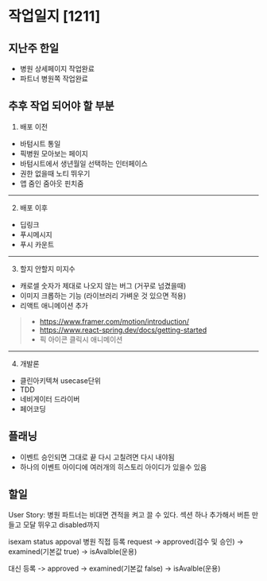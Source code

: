# 작업일지 [1211]

## 지난주 한일
- 병원 상세페이지 작업완료
- 파트너 병원쪽 작업완료

## 추후 작업 되어야 할 부분
1. 배포 이전
- 바텀시트 통일
- 픽병원 모아보는 페이지
- 바텀시트에서 생년월일 선택하는 인터페이스
- 권한 없을때 노티 뛰우기
- 앱 줌인 줌아웃 핀치줌
--- 
2. 배포 이후
- 딥링크
- 푸시메시지
- 푸시 카운트
---
3. 할지 안할지 미지수
- 캐로셀 숫자가 제대로 나오지 않는 버그 (거꾸로 넘겼을때)
- 이미지 크롭하는 기능 (라이브러리 가벼운 것 있으면 적용)
- 리액트 애니메이션 추가
> - https://www.framer.com/motion/introduction/
> - https://www.react-spring.dev/docs/getting-started
> - 픽 아이콘 클릭시 애니메이션
--- 
4. 개발론
- 클린아키텍쳐 usecase단위
- TDD
- 네비게이터 드라이버
- 페어코딩



## 플래닝
- 이벤트 승인되면 그대로 끝 다시 고칠려면 다시 내야됨
- 하나의 이벤트 아이디에 여러개의 히스토리 아이디가 있을수 있음

## 할일
User Story: 병원 파트너는 비대면 견적을 켜고 끌 수 있다.
섹션 하나 추가해서 버튼 만들고 모달 뛰우고 disabled까지


isexam
status appoval
병원 직접 등록
request -> approved(검수 및 승인) -> examined(기본값 true) -> isAvalble(운용)

대신 등록
       -> approved -> examined(기본값 false) -> isAvalble(운용)